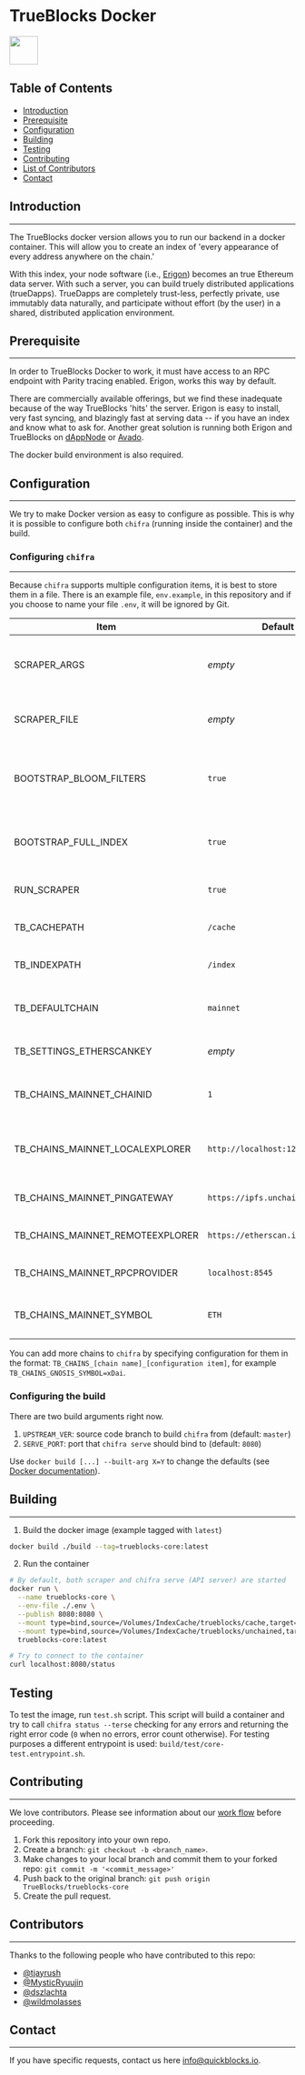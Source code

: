 # TrueBlocks Docker

<img src="https://avatars1.githubusercontent.com/u/19167586?s=200&v=4" width="50px" />

## Table of Contents
  - [Introduction](#introduction)
  - [Prerequisite](#prerequisite)
  - [Configuration](#configuration)
  - [Building](#building)
  - [Testing](#testing)
  - [Contributing](#contributing)
  - [List of Contributors](#contributors)
  - [Contact](#contact)

## Introduction

---
The TrueBlocks docker version allows you to run our backend in a docker container. This will allow you to create an index of 'every appearance of every address anywhere on the chain.'

With this index, your node software (i.e., [Erigon](https://github.com/ledgerwatch/erigon)) becomes an true Ethereum data server. With such a server, you can build truely distributed applications (trueDapps). TrueDapps are completely trust-less, perfectly private, use immutably data naturally, and participate without effort (by the user) in a shared, distributed application environment.

## Prerequisite

---
In order to TrueBlocks Docker to work, it must have access to an RPC endpoint with Parity tracing enabled. Erigon, works this way by default.

There are commercially available offerings, but we find these inadequate because of the way TrueBlocks 'hits' the server. Erigon is easy to install, very fast syncing, and blazingly fast at serving data -- if you have an index and know what to ask for. Another great solution is running both Erigon and TrueBlocks on [dAppNode](https://github.com/dappnode) or [Avado](#).

The docker build environment is also required.

## Configuration

---
We try to make Docker version as easy to configure as possible. This is why it is possible to configure both `chifra` (running inside the container) and the build.

### Configuring `chifra`

---
Because `chifra` supports multiple configuration items, it is best to store them in a file. There is an example file, `env.example`, in this repository and if you choose to name your file `.env`, it will be ignored by Git.

|Item|Default value|Description|
|----|-------------|-----------|
|SCRAPER_ARGS|*empty*|Command line arguments passed to scraper|
|SCRAPER_FILE|*empty*|Contents of a file with scraper arguments|
|BOOTSTRAP_BLOOM_FILTERS|`true`|If `true`, the container will run `chifra init` downloading bloom filters|
|BOOTSTRAP_FULL_INDEX|`true`|If `true`, `chifra init` will download full index|
|RUN_SCRAPER|`true`|Whether or not to run the scraper|
|TB_CACHEPATH|`/cache`|Path to TrueBlocks' cache|
|TB_INDEXPATH|`/index`|Path to TrueBlocks' index|
|TB_DEFAULTCHAIN|`mainnet`|Chain to use if `--chain` option is not supplied|
|TB_SETTINGS_ETHERSCANKEY|*empty*|Your Etherscan API key|
|TB_CHAINS_MAINNET_CHAINID|`1`|Chain ID (for a chain called `mainnet`)|
|TB_CHAINS_MAINNET_LOCALEXPLORER|`http://localhost:1234`|URL of the local explorer (TrueBlocks Explorer)|
|TB_CHAINS_MAINNET_PINGATEWAY|`https://ipfs.unchainedindex.io/ipfs/`|Unchained Index pin gateway|
|TB_CHAINS_MAINNET_REMOTEEXPLORER|`https://etherscan.io`|Remote explorer URL|
|TB_CHAINS_MAINNET_RPCPROVIDER|`localhost:8545`|RPC provider URL|
|TB_CHAINS_MAINNET_SYMBOL|`ETH`|Token symbol for a chain called `mainnet`|

You can add more chains to `chifra` by specifying configuration for them in the format:
`TB_CHAINS_[chain name]_[configuration item]`, for example `TB_CHAINS_GNOSIS_SYMBOL=xDai`.

### Configuring the build

There are two build arguments right now.
1. `UPSTREAM_VER`: source code branch to build `chifra` from (default: `master`)
2. `SERVE_PORT`: port that `chifra serve` should bind to (default: `8080`)

Use `docker build [...] --built-arg X=Y` to change the defaults (see [Docker documentation](https://docs.docker.com/engine/reference/commandline/build/#set-build-time-variables---build-arg)).

## Building

---
1. Build the docker image (example tagged with `latest`)

  ```bash
  docker build ./build --tag=trueblocks-core:latest
  ```

2. Run the container

  ```bash
  # By default, both scraper and chifra serve (API server) are started
  docker run \
    --name trueblocks-core \
    --env-file ./.env \
    --publish 8080:8080 \
    --mount type=bind,source=/Volumes/IndexCache/trueblocks/cache,target=/cache \
    --mount type=bind,source=/Volumes/IndexCache/trueblocks/unchained,target=/index \
    trueblocks-core:latest

  # Try to connect to the container
  curl localhost:8080/status
  ```

## Testing
To test the image, run `test.sh` script. This script will build a container and try to call `chifra status --terse` checking for any errors and returning the right error code (`0` when no errors, error count otherwise).
For testing purposes a different entrypoint is used: `build/test/core-test.entrypoint.sh`.

## Contributing

---
We love contributors. Please see information about our [work flow](./docs/BRANCHING.md) before proceeding.

1. Fork this repository into your own repo.
2. Create a branch: `git checkout -b <branch_name>`.
3. Make changes to your local branch and commit them to your forked repo: `git commit -m '<commit_message>'`
4. Push back to the original branch: `git push origin TrueBlocks/trueblocks-core`
5. Create the pull request.

## Contributors

---
Thanks to the following people who have contributed to this repo:

* [@tjayrush](https://github.com/tjayrush)
* [@MysticRyuujin](https://github.com/MysticRyuujin)
* [@dszlachta](https://github.com/dszlachta)
* [@wildmolasses](https://github.com/wildmolasses)

## Contact

---
If you have specific requests, contact us here <info@quickblocks.io>.
